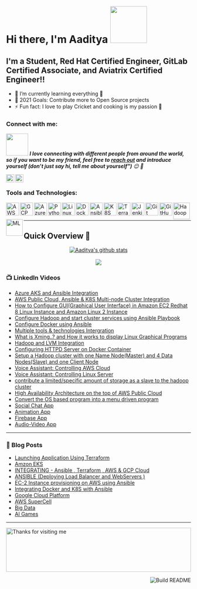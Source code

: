 # Hi there, I'm Aaditya <img src="https://raw.githubusercontent.com/nixin72/nixin72/master/wave.gif" width="100">

 ## I'm a Student, Red Hat Certified Engineer, GitLab Certified Associate, and Aviatrix Certified Engineer!!

 - 🌱 I’m currently learning everything 🤣
 - 🥅 2021 Goals: Contribute more to Open Source projects
 - ⚡ Fun fact: I love to play Cricket and cooking is my passion 🤩

 ### Connect with me:
 <img src="https://media.giphy.com/media/LnQjpWaON8nhr21vNW/giphy.gif" width="60"> <em><b>I love connecting with different people from around the world, so if you want to be my friend, feel free to [reach out](https://wa.me/+917509357894) and introduce yourself (don’t just say hi, tell me about yourself")</b> 😊 💜</em>

 [<img align="left" alt="Aaditya Tiwari | LinkedIn" width="22px" src="https://cdn.jsdelivr.net/npm/simple-icons@v3/icons/linkedin.svg" />][linkedin]
 [<img align="left" alt="Aaditya Tiwari | Instagram" width="22px" src="https://cdn.jsdelivr.net/npm/simple-icons@v3/icons/instagram.svg" />][instagram]

 <br />

 ### Tools and Technologies:

 [<img align="left" alt="AWS" width="35px" src="https://cdn.jsdelivr.net/npm/simple-icons@3.13.0/icons/amazonaws.svg" />][aws]
 [<img align="left" alt="GCP" width="35px" src="https://cdn.jsdelivr.net/npm/simple-icons@3.13.0/icons/googlecloud.svg" />][gcp]
 [<img align="left" alt="Azure" width="35px" src="https://cdn.jsdelivr.net/npm/simple-icons@3.13.0/icons/microsoftazure.svg" />][azure]
 [<img align="left" alt="Python" width="35px" src="https://cdn.jsdelivr.net/npm/simple-icons@3.13.0/icons/python.svg" />][python]
 [<img align="left" alt="Linux" width="35px" src="https://cdn.jsdelivr.net/npm/simple-icons@3.13.0/icons/linux.svg" />][linux]
 [<img align="left" alt="Docker" width="35px" src="https://cdn.jsdelivr.net/npm/simple-icons@3.13.0/icons/docker.svg" />][docker]
 [<img align="left" alt="Ansible" width="35px" src="https://cdn.jsdelivr.net/npm/simple-icons@3.13.0/icons/ansible.svg" />][ansible]
 [<img align="left" alt="K8S" width="35px" src="https://cdn.jsdelivr.net/npm/simple-icons@3.13.0/icons/kubernetes.svg" />][k8s]
 [<img align="left" alt="Terraform" width="35px" src="https://cdn.jsdelivr.net/npm/simple-icons@3.13.0/icons/terraform.svg" />][terraform]
 [<img align="left" alt="Jenkins" width="35px" src="https://cdn.jsdelivr.net/npm/simple-icons@3.13.0/icons/jenkins.svg" />][jenkins]
 [<img align="left" alt="Git" width="35px" src="https://cdn.jsdelivr.net/npm/simple-icons@3.13.0/icons/git.svg" />][git]
 [<img align="left" alt="GitHub" width="35px" src="https://cdn.jsdelivr.net/npm/simple-icons@3.13.0/icons/github.svg" />][github]
 [<img align="left" alt="Hadoop" width="45px" src="https://cdn.freebiesupply.com/logos/large/2x/hadoop-logo-black-and-white.png" />][hadoop]
 [<img align="left" alt="ML" width="45px" src="https://avatars2.githubusercontent.com/u/42399997" />][ML]
 <br />
 <br />

---
<!--Github Progess bar-->

## Quick Overview 📝
<div align="center">    
<a href="https://github.com/hackcoderr/github-readme-stats">
  <img align="center" src="https://github-readme-stats.anuraghazra1.vercel.app/api?username=aaditya2801&show_icons=true&include_all_commits=true&theme=radical" alt="Aaditya's github stats" />
</a>
<br>
<br>
<a href="https://github.com/hackcoderr/github-readme-stats">
 
  <img align="center" src="https://github-readme-stats.anuraghazra1.vercel.app/api/top-langs/?username=aaditya2801&layout=compact&theme=radical" />
</a>
</div>



<!--footer-->


### 📺 LinkedIn Videos

<!-- LinkedIn:START -->
- [Azure AKS and Ansible Integration](https://www.linkedin.com/posts/aaditya-tiwari_vimaldaga-righteducation-educationredefine-activity-6772495154822701056-FX0z)
- [AWS Public Cloud, Ansible & K8S Multi-node Cluster Integration](https://www.linkedin.com/posts/aaditya-tiwari_vimaldaga-righteducation-educationredefine-activity-6763705292338298880-qxB8)
- [How to Configure GUI(Graphical User Interface) in Amazon EC2 Redhat 8 Linux Instance and Amazon Linux 2 Instance](https://www.linkedin.com/posts/aaditya-tiwari_aws-publiccloud-amazon-activity-6742352191429988352-eS24)
- [Configure Hadoop and start cluster services using Ansible Playbook](https://www.linkedin.com/posts/aaditya-tiwari_vimaldaga-righteducation-educationredefine-activity-6738413572071784448-hfls)
- [Configure Docker using Ansible](https://www.linkedin.com/posts/aaditya-tiwari_python-vimaldaga-righteducation-activity-6737245470059560960-vyf4)
- [Multiple tools & technologies Intergration](https://www.linkedin.com/posts/aaditya-tiwari_python-vimaldaga-righteducation-activity-6735804569181392896-De8m)
- [What is Xming..? and How it works to display Linux Graphical Programs](https://www.linkedin.com/posts/aaditya-tiwari_xming-linux-redhat-activity-6730376428547907584-4Sv5)
- [Hadoop and LVM Integration](https://www.linkedin.com/posts/aaditya-tiwari_bigdataanalytics-bigdataengineer-arth2020-activity-6729361320619200513-jZn7)
- [Configuring HTTPD Server on Docker Container](https://www.linkedin.com/posts/aaditya-tiwari_automation-devops-docker-activity-6728564296432910336-AfrI)
- [Setup a Hadoop cluster with one Name Node(Master) and 4 Data Nodes(Slave) and one Client Node](https://www.linkedin.com/posts/aaditya-tiwari_bigdataanalytics-bigdataengineer-arth2020-activity-6717775142308716544-vs9b)
- [Voice Assistant: Controlling AWS Cloud](https://www.linkedin.com/posts/aaditya-tiwari_awscloud-awscli-aws-activity-6726393740866519040-pI1-)
- [Voice Assistant: Controlling Linux Server](https://www.linkedin.com/posts/aaditya-tiwari_python-cgi-iiec-activity-6716239681752854528-SHti)
- [contribute a limited/specific amount of storage as a slave to the hadoop cluster](https://www.linkedin.com/posts/aaditya-tiwari_bigdataanalytics-bigdataengineer-arth2020-activity-6723131658645704704-5Osh)
- [High Availability Architecture on the top of AWS Public Cloud](https://www.linkedin.com/posts/aaditya-tiwari_python-aws-publiccloud-activity-6721293216735481856-E-8P)
- [Convert the OS based program into a menu driven program](https://www.linkedin.com/posts/aaditya-tiwari_iiec-iiecabrrise-iiecabrconnect-activity-6702888496463532032-W7HO)
- [Social Chat App](https://www.linkedin.com/posts/aaditya-tiwari_flutter-vimaldaga-flutterbylw-activity-6727452976278978560-yvYR)
- [Animation App](https://www.linkedin.com/posts/aaditya-tiwari_flutter-vimaldaga-flutterbylw-activity-6717064874138202112-yvAA)
- [Firebase App](https://www.linkedin.com/posts/aaditya-tiwari_flutter-vimaldaga-flutterbylw-activity-6707533681021599744-kow0)
- [Audio-Video App](https://www.linkedin.com/posts/aaditya-tiwari_successfully-completed-task1-flutter-activity-6696313445878398976-3Uu1)
<!-- LinkedIn:END -->
---

### 📕 Blog Posts

<!-- BLOG-POST-LIST:START -->
- [Launching Application Using Terraform](https://www.linkedin.com/pulse/task-1-lauch-application-using-terraform-aaditya-tiwari/)
- [Amzon EKS](https://www.linkedin.com/pulse/eks-task-aaditya-tiwari/)
- [INTEGRATING - Ansible , Terraform , AWS & GCP Cloud](https://www.linkedin.com/pulse/integrating-ansible-terraform-aws-gcp-cloud-aaditya-tiwari/)
- [ANSIBLE (Deploying Load Balancer and WebServers )](https://www.linkedin.com/pulse/task-3-ansible-deploying-load-balancer-webservers-aaditya-tiwari/)
- [EC-2 Instance provisioning on AWS using Ansible](https://www.linkedin.com/pulse/task-2-ec-2-instance-provisioning-aws-using-ansible-aaditya-tiwari/)
- [Integrating Docker and K8S with Ansible](https://www.linkedin.com/pulse/task-1-integrating-docker-k8s-ansible-aaditya-tiwari/)
- [Google Cloud Platform](https://www.linkedin.com/pulse/google-cloud-platform-task-aaditya-tiwari/) 
- [AWS SuperCell](https://www.linkedin.com/pulse/aws-supercell-case-study-aaditya-tiwari/)
- [Big Data](https://www.linkedin.com/pulse/big-data-aaditya-tiwari)
- [AI Games](https://www.linkedin.com/pulse/ai-games-video-artificial-intelligence-aaditya-tiwari/)

<!-- BLOG-POST-LIST:END -->


---
<img height="120" alt="Thanks for visiting me" width="100%" src="https://raw.githubusercontent.com/BrunnerLivio/brunnerlivio/master/images/marquee.svg" />


<a href="https://github.com/aaditya2801"><img src="https://github.com/simonw/simonw/workflows/Build%20README/badge.svg" align="right" alt="Build README">

[instagram]: https://www.instagram.com/addy_the_maddy/
[linkedin]: https://www.linkedin.com/in/aaditya-tiwari-812a39183/
[aws]: https://aws.amazon.com/
[gcp]: https://cloud.google.com/
[azure]: https://azure.microsoft.com/en-in/features/azure-portal/
[python]: https://www.python.org/
[linux]: https://www.linux.org/
[docker]: https://www.docker.com/
[ansible]: https://www.ansible.com/
[k8s]: https://kubernetes.io/
[terraform]: https://www.terraform.io/
[jenkins]: https://www.jenkins.io/
[git]: https://git-scm.com/ 
[github]: https://github.com/
[hadoop]: https://hadoop.apache.org/
[ML]: https://en.wikipedia.org/wiki/Machine_learning

